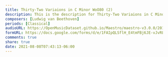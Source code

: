 ```yaml
---
title: Thirty-Two Variaions in C Minor WoO80 (2)
description: This is the description for Thirty-Two Variaions in C Minor WoO80 by Ludwig van Beethoven
composers: [Ludwig van Beethoven]
periods: [Classical]
audioURL: https://OpenMusicDataset.github.io/Maestro/maestro-v3.0.0/2011/MIDI-Unprocessed_17_R3_2011_MID--AUDIO_R3-D6_02_Track02_wav.midi
formURL: https://docs.google.com/forms/d/e/1FAIpQLSflH_E4tmFBj6JE-vJvRLxO67M_mO71WeZbsv1hyJTOrkgN1Q/viewform
comments: true
share: true
date: 2021-08-08T07:43:13-06:00
---
```

